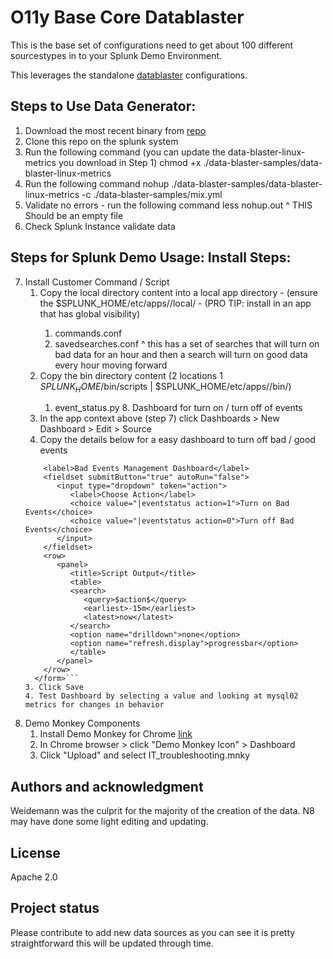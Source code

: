 # O11y Base Core Datablaster
   This is the base set of configurations need to get about 100 different sourcestypes in to your Splunk Demo Environment. 

   This leverages the standalone [datablaster](https://splunk.atlassian.net/wiki/spaces/SS/pages/1078228782750/Datablaster) configurations. 

## Steps to Use Data Generator: 
   1. Download the most recent binary from [repo](http://10.234.3.156/data-blaster-samples/)
   2. Clone this repo on the splunk system 
   3. Run the following command (you can update the data-blaster-linux-metrics you download in Step 1)
      chmod +x ./data-blaster-samples/data-blaster-linux-metrics
   4. Run the following command 
      nohup ./data-blaster-samples/data-blaster-linux-metrics -c ./data-blaster-samples/mix.yml 
   5. Validate no errors - run the following command
      less nohup.out 
      ^ THIS Should be an empty file
   6. Check Splunk Instance validate data
## Steps for Splunk Demo Usage: Install Steps: 
   7. Install Customer Command / Script 
        1. Copy the local directory content into a local app directory - (ensure the $SPLUNK_HOME/etc/apps/<APP OF YOUR CHOICE>/local/ - (PRO TIP: install in an app that has global visibility)
            1. commands.conf 
            2. savedsearches.conf
               ^ this has a set of searches that will turn on bad data for an hour and then a search will turn on good data every hour moving forward
        2. Copy the bin directory content (2 locations 1 $SPLUNK_HOME$/bin/scripts | $SPLUNK_HOME/etc/apps/<YOUR APP ABOVE>/bin/)
            1. event_status.py
    8. Dashboard for turn on / turn off of events 
        1. In the app context above (step 7) click Dashboards > New Dashboard > Edit > Source
        2. Copy the details below for a easy dashboard to turn off bad / good events 
        ```<form version="1.1">
            <label>Bad Events Management Dashboard</label>
            <fieldset submitButton="true" autoRun="false">
               <input type="dropdown" token="action">
                  <label>Choose Action</label>
                  <choice value="|eventstatus action=1">Turn on Bad Events</choice>
                  <choice value="|eventstatus action=0">Turn off Bad Events</choice>
               </input>
            </fieldset>
            <row>
               <panel>
                  <title>Script Output</title>
                  <table>
                  <search>
                     <query>$action$</query>
                     <earliest>-15m</earliest>
                     <latest>now</latest>
                  </search>
                  <option name="drilldown">none</option>
                  <option name="refresh.display">progressbar</option>
                  </table>
               </panel>
            </row>
          </form>```
        3. Click Save 
        4. Test Dashboard by selecting a value and looking at mysql02 metrics for changes in behavior
   9. Demo Monkey Components
        1. Install Demo Monkey for Chrome [link](https://chrome.google.com/webstore/detail/demomonkey/jgbhioialphpgjgofopnplfibkeehgjd)
        2. In Chrome browser > click "Demo Monkey Icon" > Dashboard
        3. Click "Upload" and select IT_troubleshooting.mnky
        


## Authors and acknowledgment
Weidemann was the culprit for the majority of the creation of the data. 
N8 may have done some light editing and updating. 

## License
Apache 2.0

## Project status
Please contribute to add new data sources as you can see it is pretty straightforward this will be updated through time. 
